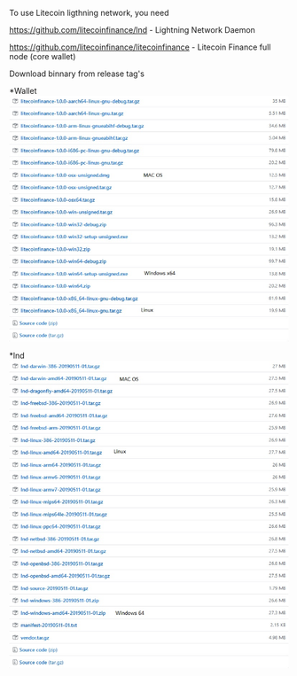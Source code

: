 To use Litecoin ligthning network, you need 

https://github.com/litecoinfinance/lnd - Lightning Network Daemon

https://github.com/litecoinfinance/litecoinfinance - Litecoin Finance full node (core wallet)


Download binnary from release tag's


*Wallet
<img src="Downloadswallet.png">


*lnd
<img src="Downloadslnd.png">
